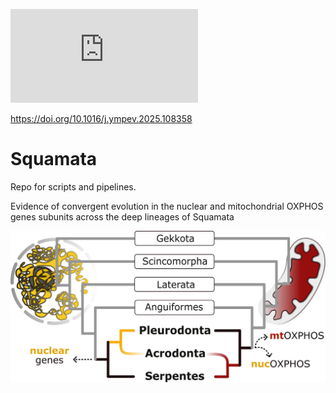 

[![Citation Badge](https://api.juleskreuer.eu/citation-badge.php?doi=10.1016/j.ympev.2025.108358)](https://juleskreuer.eu/citation-badge/)

https://doi.org/10.1016/j.ympev.2025.108358

# Squamata

Repo for scripts and pipelines. 

Evidence of convergent evolution in the nuclear and mitochondrial OXPHOS genes subunits across the deep lineages of Squamata


![GraphicalAbstract_2.png](GraphicalAbstract_2.png)


